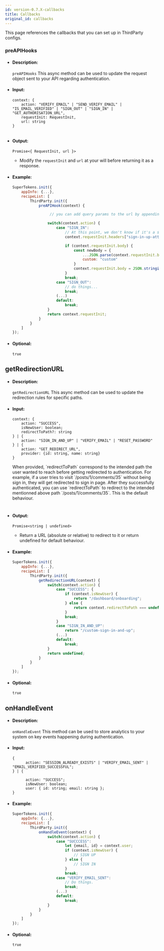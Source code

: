 ```yaml
---
id: version-0.7.X-callbacks
title: Callbacks
original_id: callbacks
---
```


This page references the callbacks that you can set up in ThirdParty configs.
### preAPIHooks

- #### Description:

    `preAPIHooks` This async method can be used to update the request object sent to your API regarding authentication. 

- #### Input:

    ```
    context: { 
        action: "VERIFY_EMAIL" | "SEND_VERIFY_EMAIL" | "IS_EMAIL_VERIFIED" | "SIGN_OUT" | "SIGN_IN" | "GET_AUTHORISATION_URL",
        requestInit: RequestInit,
        url: string
    }
        
    ```

- #### Output:

    ```
    Promise<{ RequestInit, url }>
    ```
    - Modify the `requestInit` and `url` at your will before returning it as a response.

- #### Example:

    ```js
    SuperTokens.init({
        appInfo: {...},
        recipeList: [
            ThirdParty.init({
                preAPIHook(context) {

                     // you can add query params to the url by appending them to context.url 

                    switch(context.action) {
                        case "SIGN_IN":
                            // At this point, we don't know if it's a sign in or sign up since third party sign in and sign up UI is similar.
                            context.requestInit.headers["sign-in-up-attempt"] = true;

                            if (context.requestInit.body) {
                                const newBody = {
                                    ...JSON.parse(context.requestInit.body),
                                    custom: "custom"
                                }
                                context.requestInit.body = JSON.stringify(newBody)
                            }
                            break;
                        case "SIGN_OUT":
                            // do things...
                            break;
                        (...)
                        default:
                            break;
                    }
                    return context.requestInit;
                }
            }
        ]
    });
    ```

- #### Optional:

    `true`

## getRedirectionURL

- #### Description:

    `getRedirectionURL` This async method can be used to update the redirection rules for specific paths.

- #### Input:

    ```
    context: { 
        action: "SUCCESS",
        isNewUser: boolean;
        redirectToPath?: string
    } | {
        action: "SIGN_IN_AND_UP" | "VERIFY_EMAIL" | "RESET_PASSWORD" 
    } | {
        action: "GET_REDIRECT_URL",
        provider: {id: string, name: string}
    }
    ```

    <div class="specialNote" style="margin-bottom: 40px">
        When provided, `redirectToPath` correspond to the intended path the user wanted to reach before getting redirected to authentication. For example, if a user tries to visit `/posts/1/comments/35` without being sign in, they will get redirected to sign in page. After they successfully authenticated, you can use `redirectToPath` to redirect to the intended mentionned above path `/posts/1/comments/35`. This is the default behaviour.
    </div>


- #### Output:

    ```
    Promise<string | undefined>
    ```
    - Return a URL (absolute or relative) to redirect to it or return undefined for default behaviour.

- #### Example:

    ```js
    SuperTokens.init({
        appInfo: {...},
        recipeList: [
            ThirdParty.init({
                getRedirectionURL(context) {
                    switch(context.action) {
                        case "SUCCESS": {
                            if (context.isNewUser) {
                                return "/dashboard/onboarding";
                            } else {
                                return context.redirectToPath === undefined ? "/dashboard" : context.redirectToPath;
                            }
                            break;
                        }
                        case "SIGN_IN_AND_UP":
                            return "/custom-sign-in-and-up";
                        (...)
                        default:
                            break;
                    }
                    return undefined;
                }
            }
        ]
    });
    ```

- #### Optional:

    `true`


## onHandleEvent

- #### Description:

    `onHandleEvent` This method can be used to store analytics to your system on key events happening during authentication.

- #### Input:

    ```
    {
          action: "SESSION_ALREADY_EXISTS" | "VERIFY_EMAIL_SENT" | "EMAIL_VERIFIED_SUCCESSFUL";
    } | {
          
          action: "SUCCESS";
          isNewUser: boolean;
          user: { id: string; email: string };
    }
    ```

- #### Example:

    ```js
    SuperTokens.init({
        appInfo: {...},
        recipeList: [
            ThirdParty.init({
                onHandleEvent(context) {
                    switch(context.action) {
                        case "SUCCCESS":
                            let {email, id} = context.user;
                            if (context.isNewUser) {
                                // SIGN UP
                            } else {
                                // SIGN IN
                            }
                            break;
                        case "VERIFY_EMAIL_SENT":
                            // Do things.
                            break;
                        (...)
                        default:
                            break;
                    }
                }
            }
        ]
    });
    ```

- #### Optional:

    `true`



